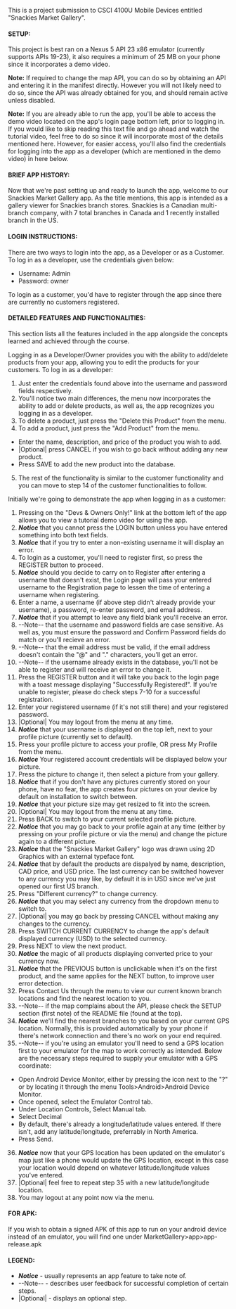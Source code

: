 This is a project submission to CSCI 4100U Mobile Devices entitled "Snackies Market Gallery".

[//]: # (#### SUBMITTED BY:)
[//]: # (- Fuad Tareq, 100504146)
[//]: # (- Mohammad Faraz Ali, 100490152)



#### SETUP:
This project is best ran on a Nexus 5 API 23 x86 emulator (currently supports APIs 19-23), it also requires a minimum of 25 MB on your phone since it incorporates a demo video.

**Note:** If required to change the map API, you can do so by obtaining an API and entering it in the manifest directly. However you will not likely need to do so, since the API was already obtained for you, and should remain active unless disabled.

**Note:** If you are already able to run the app, you'll be able to access the demo video located on the app's login page bottom left, prior to logging in. If you would like to skip reading this text file and go ahead and watch the tutorial video, feel free to do so since it will incorporate most of the details mentioned here. However, for easier access, you'll also find the credentials for logging into the app as a developer (which are mentioned in the demo video) in here below.



#### BRIEF APP HISTORY:
Now that we're past setting up and ready to launch the app, welcome to our Snackies Market Gallery app. As the title mentions, this app is intended as a gallery viewer for Snackies branch stores. Snackies is a Canadian multi-branch company, with 7 total branches in Canada and 1 recently installed branch in the US.



#### LOGIN INSTRUCTIONS:
There are two ways to login into the app, as a Developer or as a Customer. To log in as a developer, use the credentials given below:

- Username: Admin
- Password: owner

To login as a customer, you'd have to register through the app since there are currently no customers registered.



#### DETAILED FEATURES AND FUNCTIONALITIES:
This section lists all the features included in the app alongside the concepts learned and achieved through the course.

Logging in as a Developer/Owner provides you with the ability to add/delete products from your app, allowing you to edit the products for your customers. To log in as a developer:

1. Just enter the credentials found above into the username and password fields respectively.
2. You'll notice two main differences, the menu now incorporates the ability to add or delete products, as well as, the app recognizes you logging in as a developer.
3. To delete a product, just press the "Delete this Product" from the menu.
4. To add a product, just press the "Add Product" from the menu.
  - Enter the name, description, and price of the product you wish to add.
  - |Optional| press CANCEL if you wish to go back without adding any new product.
  - Press SAVE to add the new product into the database.
5. The rest of the functionality is similar to the customer functionality and you can move to step 14 of the customer functionalities to follow.

Initially we're going to demonstrate the app when logging in as a customer:

1. Pressing on the "Devs & Owners Only!" link at the bottom left of the app allows you to view a tutorial demo video for using the app.
2. _**Notice**_ that you cannot press the LOGIN button unless you have entered something into both text fields.
3. _**Notice**_ that if you try to enter a non-existing username it will display an error.
4. To login as a customer, you'll need to register first, so press the REGISTER button to proceed.
5. _**Notice**_ should you decide to carry on to Register after entering a username that doesn't exist, the Login page will pass your entered username to the Registration page to lessen the time of entering a username when registering.
6. Enter a name, a username (if above step didn't already provide your username), a password, re-enter password, and email address.
7. _**Notice**_ that if you attempt to leave any field blank you'll receive an error.
8. --Note-- that the username and password fields are case sensitive. As well as, you must ensure the password and Confirm Password fields do match or you'll recieve an error.
9. --Note-- that the email address must be valid, if the email address doesn't contain the "@" and "." characters, you'll get an error.
10. --Note-- if the username already exists in the database, you'll not be able to register and will receive an error to change it.
11. Press the REGISTER button and it will take you back to the login page with a toast message displaying "Successfully Registered!". If you're unable to register, please do check steps 7-10 for a successful registration.
12. Enter your registered username (if it's not still there) and your registered password.
13. |Optional| You may logout from the menu at any time.
14. _**Notice**_ that your username is displayed on the top left, next to your profile picture (currently set to default).
15. Press your profile picture to access your profile, OR press My Profile from the menu.
16. _**Notice**_ Your registered account credentials will be displayed below your picture.
17. Press the picture to change it, then select a picture from your gallery.
18. _**Notice**_ that if you don't have any pictures currently stored on your phone, have no fear, the app creates four pictures on your device by default on installation to switch between.
19. _**Notice**_ that your picture size may get resized to fit into the screen.
20. |Optional| You may logout from the menu at any time.
21. Press BACK to switch to your current selected profile picture.
22. _**Notice**_ that you may go back to your profile again at any time (either by pressing on your profile picture or via the menu) and change the picture again to a different picture.
23. _**Notice**_ that the "Snackies Market Gallery" logo was drawn using 2D Graphics with an external typeface font.
24. _**Notice**_ that by default the products are dispalyed by name, description, CAD price, and USD price. The last currency can be switched however to any currency you may like, by default it is in USD since we've just opened our first US branch.
25. Press "Different currency?" to change currency.
26. _**Notice**_ that you may select any currency from the dropdown menu to switch to.
27. |Optional| you may go back by pressing CANCEL without making any changes to the currency.
28. Press SWITCH CURRENT CURRENCY to change the app's default displayed currency (USD) to the selected currency.
29. Press NEXT to view the next product.
30. _**Notice**_ the magic of all products displaying converted price to your currency now.
31. _**Notice**_ that the PREVIOUS button is unclickable when it's on the first product, and the same applies for the NEXT button, to improve user error detection.
32. Press Contact Us through the menu to view our current known branch locations and find the nearest location to you.
33. --Note-- if the map complains about the API, please check the SETUP section (first note) of the README file (found at the top).
34. _**Notice**_ we'll find the nearest branches to you based on your current GPS location. Normally, this is provided automatically by your phone if there's network connection and there's no work on your end required.
35. --Note-- if you're using an emulator you'll need to send a GPS location first to your emulator for the map to work correctly as intended. Below are the necessary steps required to supply your emulator with a GPS coordinate:
  - Open Android Device Monitor, either by pressing the icon next to the "?" or by locating it through the menu Tools>Android>Android Device Monitor.
  - Once opened, select the Emulator Control tab.
  - Under Location Controls, Select Manual tab.
  - Select Decimal
  - By default, there's already a longitude/latitude values entered. If there isn't, add any latitude/longitude, preferrably in North America.
  - Press Send.
36. _**Notice**_ now that your GPS location has been updated on the emulator's map just like a phone would update the GPS location, except in this case your location would depend on whatever latitude/longitude values you've entered.
37. |Optional| feel free to repeat step 35 with a new latitude/longitude location.
38. You may logout at any point now via the menu.

#### FOR APK:
If you wish to obtain a signed APK of this app to run on your android device instead of an emulator, you will find one under MarketGallery>app>app-release.apk


[//]: # (#### EQUAL CONTRIBUTION STATEMENT:)
[//]: # (We've not included any names on any classes since we've both equally contributed towards this project. Thank you for your understanding and consideration.)


#### LEGEND:
- _**Notice**_ - usually represents an app feature to take note of.
- --Note-- - describes user feedback for successful completion of certain steps.
- |Optional| - displays an optional step.
